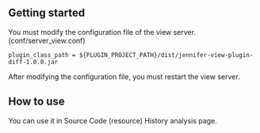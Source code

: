 ## Getting started

You must modify the configuration file of the view server. (conf/server_view.conf)
```
plugin_class_path = ${PLUGIN_PROJECT_PATH}/dist/jennifer-view-plugin-diff-1.0.0.jar
```

After modifying the configuration file, you must restart the view server.


## How to use

You can use it in Source Code (resource) History analysis page.